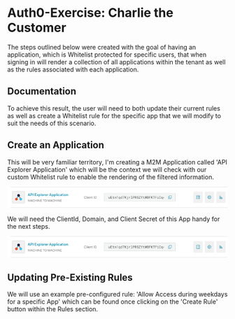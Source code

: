 # Auth0-Exercise: Charlie the Customer

The steps outlined below were created with the goal of having an application, which is Whitelist protected for specific users, that when signing in will render a collection of all applications within the tenant as well as the rules associated with each application.


## Documentation

To achieve this result, the user will need to both update their current rules as well as create a Whitelist rule for the specific app that we will modify to suit the needs of this scenario.


## Create an Application

This will be very familiar territory, I'm creating a M2M Application called 'API Explorer Application' which will be the context we will check with our custom Whitelist rule to enable the rendering of the filtered information.

![GitHub Logo](/images/APIExplore1.png)

We will need the ClientId, Domain, and Client Secret of this App handy for the next steps.

![GitHub Logo](/images/APIExplore1.png)



## Updating Pre-Existing Rules

We will use an example pre-configured rule: 'Allow Access during weekdays for a specific App' which can be found once clicking on the 'Create Rule' button within the Rules section. 

```




```


